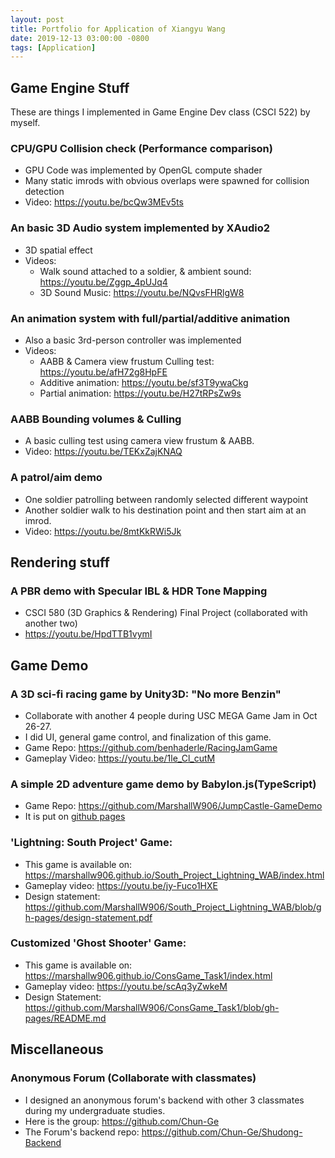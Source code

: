 ```yaml
---
layout: post
title: Portfolio for Application of Xiangyu Wang
date: 2019-12-13 03:00:00 -0800
tags: [Application]
---
```


## Game Engine Stuff
These are things I implemented in Game Engine Dev class (CSCI 522) by myself.

### CPU/GPU Collision check (Performance comparison)
- GPU Code was implemented by OpenGL compute shader
- Many static imrods with obvious overlaps were spawned for collision detection
- Video: https://youtu.be/bcQw3MEv5ts 

### An basic 3D Audio system implemented by XAudio2
- 3D spatial effect
- Videos: 
  - Walk sound attached to a soldier, & ambient sound: https://youtu.be/Zggp_4pUJq4
  - 3D Sound Music: https://youtu.be/NQvsFHRlgW8

### An animation system with full/partial/additive animation
- Also a basic 3rd-person controller was implemented
- Videos: 
  - AABB & Camera view frustum Culling test: https://youtu.be/afH72g8HpFE
  - Additive animation: https://youtu.be/sf3T9ywaCkg
  - Partial animation: https://youtu.be/H27tRPsZw9s

### AABB Bounding volumes & Culling
- A basic culling test using camera view frustum & AABB.
- Video: https://youtu.be/TEKxZajKNAQ

### A patrol/aim demo
- One soldier patrolling between randomly selected different waypoint
- Another soldier walk to his destination point and then start aim at an imrod.
- Video: https://youtu.be/8mtKkRWi5Jk 

## Rendering stuff
### A PBR demo with Specular IBL & HDR Tone Mapping
- CSCI 580 (3D Graphics & Rendering) Final Project (collaborated with another two)
- https://youtu.be/HpdTTB1vymI

## Game Demo
### A 3D sci-fi racing game by Unity3D: "No more Benzin"

- Collaborate with another 4 people during USC MEGA Game Jam in Oct 26-27.
- I did UI, general game control, and finalization of this game.
- Game Repo: https://github.com/benhaderle/RacingJamGame
- Gameplay Video: https://youtu.be/1le_Cl_cutM

### A simple 2D adventure game demo by Babylon.js(TypeScript)

- Game Repo: https://github.com/MarshallW906/JumpCastle-GameDemo
- It is put on [github pages](https://marshallw906.github.io/JumpCastle-GameDemo/)

### 'Lightning: South Project' Game:

- This game is available on: https://marshallw906.github.io/South_Project_Lightning_WAB/index.html
- Gameplay video: https://youtu.be/jy-Fuco1HXE
- Design statement: https://github.com/MarshallW906/South_Project_Lightning_WAB/blob/gh-pages/design-statement.pdf

### Customized 'Ghost Shooter' Game:

- This game is available on: https://marshallw906.github.io/ConsGame_Task1/index.html
- Gameplay video: https://youtu.be/scAq3yZwkeM
- Design Statement: https://github.com/MarshallW906/ConsGame_Task1/blob/gh-pages/README.md

## Miscellaneous
### Anonymous Forum (Collaborate with classmates)

- I designed an anonymous forum's backend with other 3 classmates during my undergraduate studies.
- Here is the group: https://github.com/Chun-Ge
- The Forum's backend repo: https://github.com/Chun-Ge/Shudong-Backend
